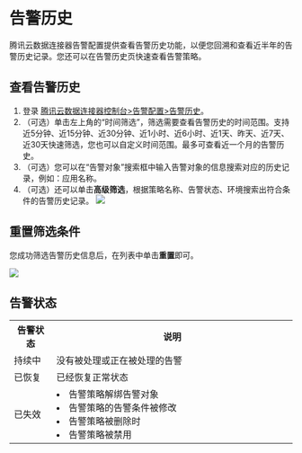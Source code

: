 # 告警历史
腾讯云数据连接器告警配置提供查看告警历史功能，以便您回溯和查看近半年的告警历史记录。您还可以在告警历史页快速查看告警策略。

## 查看告警历史
1. 登录 [腾讯云数据连接器控制台>告警配置>告警历史](https://console.cloud.tencent.com/eis/alarm)。
2. （可选）单击左上角的“时间筛选”，筛选需要查看告警历史的时间范围。支持近5分钟、近15分钟、近30分钟、近1小时、近6小时、近1天、昨天、近7天、近30天快速筛选，您也可以自定义时间范围。最多可查看近一个月的告警历史。
3. （可选）您可以在“告警对象”搜索框中输入告警对象的信息搜索对应的历史记录，例如：应用名称。
4. （可选）还可以单击**高级筛选**，根据策略名称、告警状态、环境搜索出符合条件的告警历史记录。
![](https://qcloudimg.tencent-cloud.cn/raw/8c95687c945935d4bf17c2421ca12393.png)
## 重置筛选条件

您成功筛选告警历史信息后，在列表中单击**重置**即可。

![](https://qcloudimg.tencent-cloud.cn/raw/17d449cc22782a47e4d8b61354e704a0.png)

## 告警状态


<table>
<tbody>
<tr>
<th width="15%">告警状态</th>
<th width="85%">说明</th>
</tr>
<tr>
<td>持续中</td>
<td>没有被处理或正在被处理的告警</td>
</tr>
<tr>
<td>已恢复
</td><td> 已经恢复正常状态
</td></tr>
<tr>
<td>已失效</td><td> 
<li>告警策略解绑告警对象<br>
<li>告警策略的告警条件被修改<br></li>
<li>告警策略被删除时<br></li><li>告警策略被禁用<br></li></li>
</td>
<tr>

</tbody></table>
